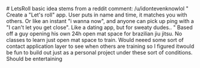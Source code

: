 
#   L e t s R o l l 
 
 basic idea stems from a reddit comment: 
/u/idontevenknowlol
"
Create a "Let's roll" app. User puts in name and time, it matches you with others. Or like an instant "i wanna now", and anyone can pick up ping with a "I can't let you get close".
Like a dating app, but for sweaty dudes.. 
"
Based off a guy opening his own 24h open mat space for brazilian jiu jitsu. No classes to learn just open mat space to train. Would neeed some sort of contact application layer to see when others are training so I figured itwould be fun to build out just as a personal project under these sort of conditions. Should be entertaining
